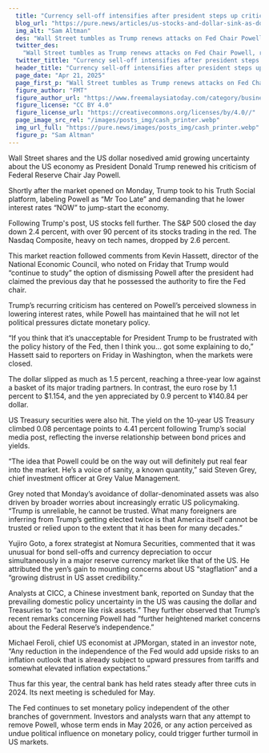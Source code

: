 ```yaml
---
  title: "Currency sell-off intensifies after president steps up criticism of central bank head for not cutting rates"
  blog_url: "https://pure.news/articles/us-stocks-and-dollar-sink-as-donald-trump-renews-attacks-on-fed-chair-jay-powell"
  img_alt: "Sam Altman"
  des: "Wall Street tumbles as Trump renews attacks on Fed Chair Powell, raising concerns over US economic stability and the Federal Reserve’s independence."
  twitter_des:
    "Wall Street tumbles as Trump renews attacks on Fed Chair Powell, raising concerns over US economic stability and the Federal Reserve’s independence."
  twitter_tittle: "Currency sell-off intensifies after president steps up criticism of central bank head for not cutting rates"
  header_title: "Currency sell-off intensifies after president steps up criticism of central bank head for not cutting rates"
  page_date: "Apr 21, 2025"
  page_first_p: "Wall Street tumbles as Trump renews attacks on Fed Chair Powell, raising concerns over US economic stability and the Federal Reserve’s independence."
  figure_author: "FMT"
  figure_author_url: "https://www.freemalaysiatoday.com/category/business/2024/12/05/openai-chief-believes-musk-will-not-abuse-government-power/"
  figure_license: "CC BY 4.0"
  figure_license_url: "https://creativecommons.org/licenses/by/4.0//"
  page_image_src_rel: "/images/posts_img/cash_printer.webp"
  img_url_full: "https://pure.news/images/posts_img/cash_printer.webp"
  figure_p: "Sam Altman"
---
```


Wall Street shares and the US dollar nosedived amid growing uncertainty about the US economy as President Donald Trump renewed his criticism of Federal Reserve Chair Jay Powell.

Shortly after the market opened on Monday, Trump took to his Truth Social platform, labeling Powell as “Mr Too Late” and demanding that he lower interest rates “NOW” to jump-start the economy.

Following Trump's post, US stocks fell further. The S&P 500 closed the day down 2.4 percent, with over 90 percent of its stocks trading in the red. The Nasdaq Composite, heavy on tech names, dropped by 2.6 percent.

This market reaction followed comments from Kevin Hassett, director of the National Economic Council, who noted on Friday that Trump would “continue to study” the option of dismissing Powell after the president had claimed the previous day that he possessed the authority to fire the Fed chair.

Trump’s recurring criticism has centered on Powell’s perceived slowness in lowering interest rates, while Powell has maintained that he will not let political pressures dictate monetary policy.

“If you think that it’s unacceptable for President Trump to be frustrated with the policy history of the Fed, then I think you… got some explaining to do,” Hassett said to reporters on Friday in Washington, when the markets were closed.

The dollar slipped as much as 1.5 percent, reaching a three-year low against a basket of its major trading partners. In contrast, the euro rose by 1.1 percent to $1.154, and the yen appreciated by 0.9 percent to ¥140.84 per dollar.

US Treasury securities were also hit. The yield on the 10-year US Treasury climbed 0.08 percentage points to 4.41 percent following Trump’s social media post, reflecting the inverse relationship between bond prices and yields.

“The idea that Powell could be on the way out will definitely put real fear into the market. He’s a voice of sanity, a known quantity,” said Steven Grey, chief investment officer at Grey Value Management.

Grey noted that Monday’s avoidance of dollar-denominated assets was also driven by broader worries about increasingly erratic US policymaking. “Trump is unreliable, he cannot be trusted. What many foreigners are inferring from Trump’s getting elected twice is that America itself cannot be trusted or relied upon to the extent that it has been for many decades.”

Yujiro Goto, a forex strategist at Nomura Securities, commented that it was unusual for bond sell-offs and currency depreciation to occur simultaneously in a major reserve currency market like that of the US. He attributed the yen’s gain to mounting concerns about US “stagflation” and a “growing distrust in US asset credibility.”

Analysts at CICC, a Chinese investment bank, reported on Sunday that the prevailing domestic policy uncertainty in the US was causing the dollar and Treasuries to “act more like risk assets.” They further observed that Trump’s recent remarks concerning Powell had “further heightened market concerns about the Federal Reserve’s independence.”

Michael Feroli, chief US economist at JPMorgan, stated in an investor note, “Any reduction in the independence of the Fed would add upside risks to an inflation outlook that is already subject to upward pressures from tariffs and somewhat elevated inflation expectations.”

Thus far this year, the central bank has held rates steady after three cuts in 2024. Its next meeting is scheduled for May.

The Fed continues to set monetary policy independent of the other branches of government. Investors and analysts warn that any attempt to remove Powell, whose term ends in May 2026, or any action perceived as undue political influence on monetary policy, could trigger further turmoil in US markets.
